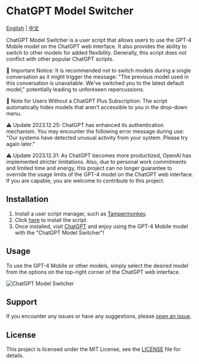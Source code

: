 # ChatGPT Model Switcher

[English](README.md) | [中文](README_zh.md)

ChatGPT Model Switcher is a user script that allows users to use the GPT-4 Mobile model on the ChatGPT web interface. It also provides the ability to switch to other models for added flexibility. Generally, this script does not conflict with other popular ChatGPT scripts.

🔴 Important Notice: It is recommended not to switch models during a single conversation as it might trigger the message: "The previous model used in this conversation is unavailable. We've switched you to the latest default model," potentially leading to unforeseen repercussions.

🔵 Note for Users Without a ChatGPT Plus Subscription: The script automatically hides models that aren't accessible to you in the drop-down menu.

⚠️ Update 2023.12.25: ChatGPT has enhanced its authentication mechanism. You may encounter the following error message during use: "Our systems have detected unusual activity from your system. Please try again later."

⚠️ Update 2023.12.31: As ChatGPT becomes more productized, OpenAI has implemented stricter limitations. Also, due to personal work commitments and limited time and energy, this project can no longer guarantee to override the usage limits of the GPT-4 model on the ChatGPT web interface. If you are capable, you are welcome to contribute to this project.

## Installation

1. Install a user script manager, such as [Tampermonkey](https://www.tampermonkey.net/).
2. Click [here](https://raw.githubusercontent.com/hydrotho/ChatGPT_Model_Switcher/main/dist/chatgpt-model-switcher.user.js) to install the script.
3. Once installed, visit [ChatGPT](https://chat.openai.com/) and enjoy using the GPT-4 Mobile model with the "ChatGPT Model Switcher"!

## Usage

To use the GPT-4 Mobile or other models, simply select the desired model from the options on the top-right corner of the ChatGPT web interface.

![ChatGPT Model Switcher](https://github.com/hydrotho/ChatGPT_Model_Switcher/assets/42911474/75ef5379-b5e4-45ff-8f90-286cfa291881)

## Support

If you encounter any issues or have any suggestions, please [open an issue](https://github.com/hydrotho/ChatGPT_Model_Switcher/issues).

## License

This project is licensed under the MIT License, see the [LICENSE](LICENSE) file for details.
